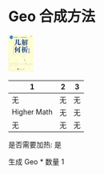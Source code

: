 # Geo 合成方法

![Icon](976b16458ee200f45939a7f8a9f38fef.jpg)

|1|2|3|
|----|-----|-----|
|无|无|无|
|Higher Math|无|无|
|无|无|无|

是否需要加热: 是

生成 Geo \* 数量 1
<br/> <br/> <br/> 

